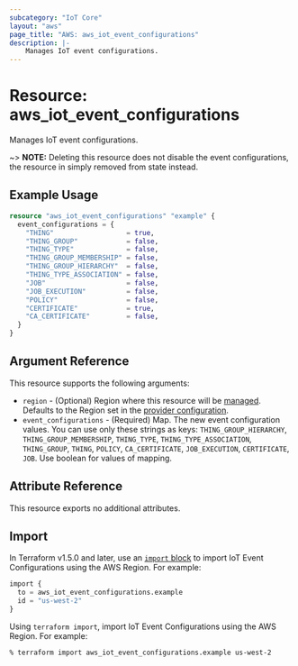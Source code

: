 ```yaml
---
subcategory: "IoT Core"
layout: "aws"
page_title: "AWS: aws_iot_event_configurations"
description: |-
    Manages IoT event configurations.
---
```


# Resource: aws_iot_event_configurations

Manages IoT event configurations.

~> **NOTE:** Deleting this resource does not disable the event configurations, the resource in simply removed from state instead.

## Example Usage

```terraform
resource "aws_iot_event_configurations" "example" {
  event_configurations = {
    "THING"                  = true,
    "THING_GROUP"            = false,
    "THING_TYPE"             = false,
    "THING_GROUP_MEMBERSHIP" = false,
    "THING_GROUP_HIERARCHY"  = false,
    "THING_TYPE_ASSOCIATION" = false,
    "JOB"                    = false,
    "JOB_EXECUTION"          = false,
    "POLICY"                 = false,
    "CERTIFICATE"            = true,
    "CA_CERTIFICATE"         = false,
  }
}
```

## Argument Reference

This resource supports the following arguments:

* `region` - (Optional) Region where this resource will be [managed](https://docs.aws.amazon.com/general/latest/gr/rande.html#regional-endpoints). Defaults to the Region set in the [provider configuration](https://registry.terraform.io/providers/hashicorp/aws/latest/docs#aws-configuration-reference).
* `event_configurations` - (Required) Map. The new event configuration values. You can use only these strings as keys: `THING_GROUP_HIERARCHY`, `THING_GROUP_MEMBERSHIP`, `THING_TYPE`, `THING_TYPE_ASSOCIATION`, `THING_GROUP`, `THING`, `POLICY`, `CA_CERTIFICATE`, `JOB_EXECUTION`, `CERTIFICATE`, `JOB`. Use boolean for values of mapping.

## Attribute Reference

This resource exports no additional attributes.

## Import

In Terraform v1.5.0 and later, use an [`import` block](https://developer.hashicorp.com/terraform/language/import) to import IoT Event Configurations using the AWS Region. For example:

```terraform
import {
  to = aws_iot_event_configurations.example
  id = "us-west-2"
}
```

Using `terraform import`, import IoT Event Configurations using the AWS Region. For example:

```console
% terraform import aws_iot_event_configurations.example us-west-2
```
